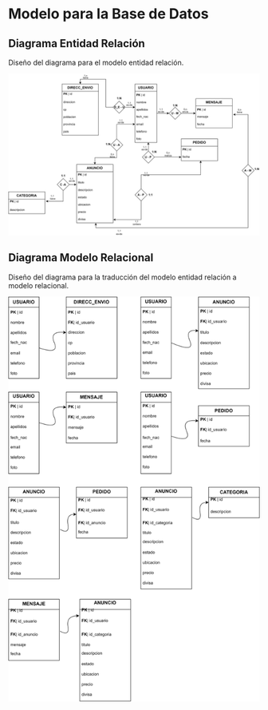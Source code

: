 # Modelo para la Base de Datos
## Diagrama Entidad Relación
Diseño del diagrama para el modelo entidad relación.

![](/bd/diagrama_e-r.svg)

## Diagrama Modelo Relacional
Diseño del diagrama para la traducción del modelo entidad relación a modelo relacional.

![](/bd/diagrama_m-r.svg)

